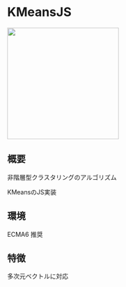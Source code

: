 # KMeansJS
<img src="https://github.com/s-yoshiki/ROI_FILTER.js/blob/master/picture/images/kmeans.gif" width="256" height="256">

## 概要
非階層型クラスタリングのアルゴリズム

KMeansのJS実装

## 環境
ECMA6 推奨

## 特徴
多次元ベクトルに対応
